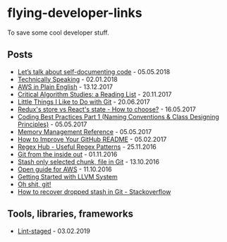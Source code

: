 # flying-developer-links
To save some cool developer stuff.

## Posts

- [Let’s talk about self-documenting code](https://www.sicpers.info/2018/04/lets-talk-about-self-documenting-code/) - 05.05.2018
- [Technically Speaking](https://tinyletter.com/techspeak/archive) - 02.01.2018
- [AWS in Plain English](https://www.expeditedssl.com/aws-in-plain-english) - 13.12.2017
- [Critical Algorithm Studies: a Reading List](https://socialmediacollective.org/reading-lists/critical-algorithm-studies/) - 20.11.2017
- [Little Things I Like to Do with Git](https://csswizardry.com/2017/05/little-things-i-like-to-do-with-git/) - 20.06.2017
- [Redux's store vs React's state - How to choose?](https://github.com/reactjs/redux/issues/1287) - 16.05.2017
- [Coding Best Practices Part 1 (Naming Conventions & Class Designing Principles)](https://dev.to/mohitrajput987/coding-best-practices-part-1-naming-conventions--class-designing-principles) - 05.05.2017
- [Memory Management Reference](http://www.memorymanagement.org/) - 05.05.2017
- [How to Improve Your GitHub README](http://blog.patrickbalestra.com/post/156487921566/how-to-improve-your-github-readme) - 05.02.2017
- [Regex Hub - Useful Regex Patterns](https://projects.lukehaas.me/regexhub/) - 25.11.2016
- [Git from the inside out](https://codewords.recurse.com/issues/two/git-from-the-inside-out) - 01.11.2016
- [Stash only selected chunk, file in Git](http://stackoverflow.com/questions/3040833/stash-only-one-file-out-of-multiple-files-that-have-changed-with-git) - 13.10.2016
- [Open guide for AWS](https://github.com/open-guides/og-aws) - 11.10.2016
- [Getting Started with LLVM System](http://llvm.org/docs/GettingStarted.html)
- [Oh shit, git!](http://ohshitgit.com/)
- [How to recover dropped stash in Git - Stackoverflow](http://stackoverflow.com/questions/89332/how-to-recover-a-dropped-stash-in-git)

## Tools, libraries, frameworks

- [Lint-staged](https://github.com/okonet/lint-staged) - 03.02.2019
